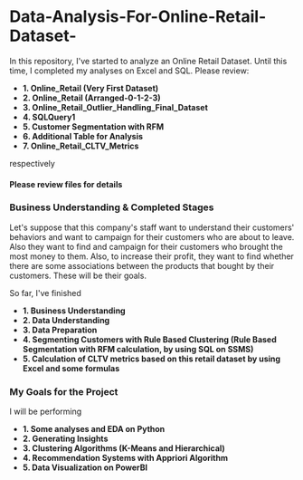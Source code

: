 # Data-Analysis-For-Online-Retail-Dataset-
In this repository, I've started to analyze an Online Retail Dataset. Until this time, I completed my analyses on Excel and SQL. Please review:
* **1. Online_Retail (Very First Dataset)**
* **2. Online_Retail (Arranged-0-1-2-3)**
* **3. Online_Retail_Outlier_Handling_Final_Dataset**
* **4. SQLQuery1**
* **5. Customer Segmentation with RFM**
* **6. Additional Table for Analysis**
* **7. Online_Retail_CLTV_Metrics**

respectively

#### Please review files for details

### Business Understanding & Completed Stages
Let's suppose that this company's staff want to understand their customers' behaviors and want to campaign for their customers who are about to leave. Also they want to find and campaign for their customers who brought the most money to them. Also, to increase their profit, they want to find whether there are some associations between the products that bought by their customers. These will be their goals.

So far, I've finished 
*  **1. Business Understanding**
*  **2. Data Understanding**
*  **3. Data Preparation**
*  **4. Segmenting Customers with Rule Based Clustering (Rule Based Segmentation with RFM calculation, by using SQL on SSMS)**
*  **5. Calculation of CLTV metrics based on this retail dataset by using Excel and some formulas**

### My Goals for the Project

I will be performing
* **1. Some analyses and EDA on Python**
* **2. Generating Insights**
* **3. Clustering Algorithms (K-Means and Hierarchical)**
* **4. Recommendation Systems with Appriori Algorithm**
* **5. Data Visualization on PowerBI**

